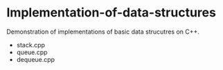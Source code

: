 # Implementation-of-data-structures
Demonstration of implementations of basic data strucutres on C++.
* stack.cpp
* queue.cpp
* dequeue.cpp
